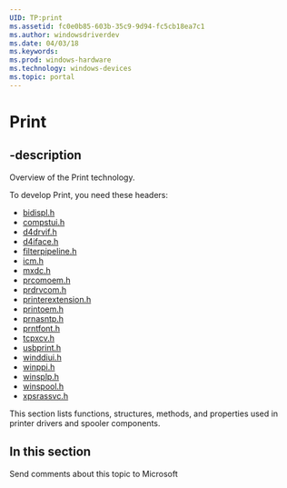 ```yaml
---
UID: TP:print
ms.assetid: fc0e0b85-603b-35c9-9d94-fc5cb18ea7c1
ms.author: windowsdriverdev
ms.date: 04/03/18
ms.keywords: 
ms.prod: windows-hardware
ms.technology: windows-devices
ms.topic: portal
---
```


# Print

## -description

Overview of the Print technology.

To develop Print, you need these headers:

 * [bidispl.h](..\bidispl\index.md)
 * [compstui.h](..\compstui\index.md)
 * [d4drvif.h](..\d4drvif\index.md)
 * [d4iface.h](..\d4iface\index.md)
 * [filterpipeline.h](..\filterpipeline\index.md)
 * [icm.h](..\icm\index.md)
 * [mxdc.h](..\mxdc\index.md)
 * [prcomoem.h](..\prcomoem\index.md)
 * [prdrvcom.h](..\prdrvcom\index.md)
 * [printerextension.h](..\printerextension\index.md)
 * [printoem.h](..\printoem\index.md)
 * [prnasntp.h](..\prnasntp\index.md)
 * [prntfont.h](..\prntfont\index.md)
 * [tcpxcv.h](..\tcpxcv\index.md)
 * [usbprint.h](..\usbprint\index.md)
 * [winddiui.h](..\winddiui\index.md)
 * [winppi.h](..\winppi\index.md)
 * [winsplp.h](..\winsplp\index.md)
 * [winspool.h](..\winspool\index.md)
 * [xpsrassvc.h](..\xpsrassvc\index.md)




This section lists functions, structures, methods, and properties used in printer drivers and spooler components.


## In this section

Send comments about this topic to Microsoft

